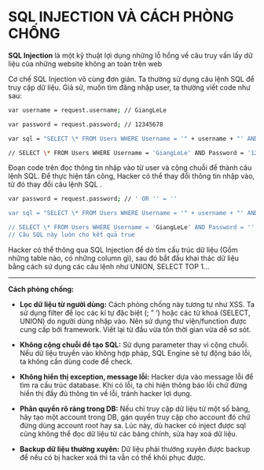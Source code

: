 # SQL INJECTION VÀ CÁCH PHÒNG CHỐNG

**SQL Injection** là một kỹ thuật lợi dụng những lỗ hổng về câu truy vấn lấy dữ liệu của những website không an toàn trên web

Cơ chế SQL Injection vô cùng đơn giản. Ta thường sử dụng câu lệnh SQL để truy cập dữ liệu. Giả sử, muốn tìm đăng nhập user, ta thường viết code như sau:

```sh
var username = request.username; // GiangLeLe

var password = request.password; // 12345678

var sql = "SELECT \* FROM Users WHERE Username = '" + username + "' AND Password = '" + password + "'";

// SELECT \* FROM Users WHERE Username = 'GiangLeLe' AND Password = '12345678' 
```

Đoạn code trên đọc thông tin nhập vào từ user và cộng chuỗi để thành câu lệnh SQL. Để thực hiện tấn công, Hacker có thể thay đổi thông tin nhập vào, từ đó thay đổi câu lệnh SQL .

```sh
var password = request.password; // ' OR '' = ''

var sql = "SELECT \* FROM Users WHERE Username = '" + username + "' AND Password = '" + password + "'";

// SELECT \* FROM Users WHERE Username = 'GiangLeLe' AND Password = '' OR '' = ''  
// Câu SQL này luôn cho kết quả true
```

Hacker có thể thông qua SQL Injection để dò tìm cấu trúc dữ liệu (Gồm những table nào, có những column gì), sau đó bắt đầu khai thác dữ liệu bằng cách sử dụng các câu lệnh như UNION, SELECT TOP 1…

***

**Cách phòng chống:**

- **Lọc dữ liệu từ người dùng:** Cách phòng chống này tương tự như XSS. Ta sử dụng filter để lọc các kí tự đặc biệt (; ” ‘) hoặc các từ khoá (SELECT, UNION) do người dùng nhập vào. Nên sử dụng thư viện/function được cung cấp bởi framework. Viết lại từ đầu vừa tốn thời gian vừa dễ sơ sót.

- **Không cộng chuỗi để tạo SQL:** Sử dụng parameter thay vì cộng chuỗi. Nếu dữ liệu truyền vào không hợp pháp, SQL Engine sẽ tự động báo lỗi, ta không cần dùng code để check.

- **Không hiển thị exception, message lỗi:** Hacker dựa vào message lỗi để tìm ra cấu trúc database. Khi có lỗi, ta chỉ hiện thông báo lỗi chứ đừng hiển thị đầy đủ thông tin về lỗi, tránh hacker lợi dụng.

- **Phân quyền rõ ràng trong DB:** Nếu chỉ truy cập dữ liệu từ một số bảng, hãy tạo một account trong DB, gán quyền truy cập cho account đó chứ đừng dùng account root hay sa. Lúc này, dù hacker có inject được sql cũng không thể đọc dữ liệu từ các bảng chính, sửa hay xoá dữ liệu.

- **Backup dữ liệu thường xuyên:** Dữ liệu phải thường xuyên được backup để nếu có bị hacker xoá thì ta vẫn có thể khôi phục được. 
